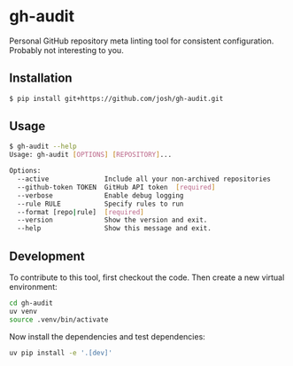 # gh-audit

Personal GitHub repository meta linting tool for consistent configuration. Probably not interesting to you.

## Installation

```sh
$ pip install git+https://github.com/josh/gh-audit.git
```

## Usage

```sh
$ gh-audit --help
Usage: gh-audit [OPTIONS] [REPOSITORY]...

Options:
  --active              Include all your non-archived repositories
  --github-token TOKEN  GitHub API token  [required]
  --verbose             Enable debug logging
  --rule RULE           Specify rules to run
  --format [repo|rule]  [required]
  --version             Show the version and exit.
  --help                Show this message and exit.
```

## Development

To contribute to this tool, first checkout the code. Then create a new virtual environment:

```sh
cd gh-audit
uv venv
source .venv/bin/activate
```

Now install the dependencies and test dependencies:

```sh
uv pip install -e '.[dev]'
```
